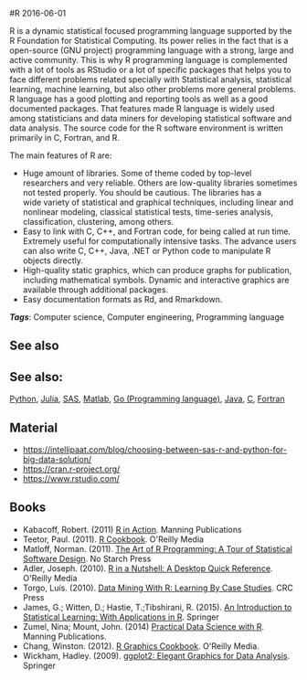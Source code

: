 
#R
2016-06-01

R is a dynamic statistical focused programming language supported by the R Foundation for Statistical Computing. Its power relies in the fact that is a open-source (GNU project) programming language with a strong, large and active community. This is why R programming language is complemented with a lot of tools as RStudio or a lot of specific packages that helps you to face different problems related specially with Statistical analysis, statistical learning, machine learning, but also other problems more general problems. R language has a good plotting and reporting tools as well as a good documented packages. That features made R language is widely used among statisticians and data miners for developing statistical software and data analysis. The source code for the R software environment is written primarily in C, Fortran, and R.

The main features of R are:
* Huge amount of libraries. Some of theme coded by top-level researchers and very reliable. Others are low-quality libraries sometimes not tested properly. You should be cautious. The libraries has a  
wide variety of statistical and graphical techniques, including linear and nonlinear modeling, classical statistical tests, time-series analysis, classification, clustering, among others.
* Easy to link with C, C++, and Fortran code, for being called at run time. Extremely useful for computationally intensive tasks. The advance users can also  write C, C++, Java, .NET or Python code to manipulate R objects directly.
* High-quality static graphics, which can produce graphs for publication, including mathematical symbols. Dynamic and interactive graphics are available through additional packages.
* Easy documentation formats as Rd, and Rmarkdown.

***Tags***: Computer science, Computer engineering, Programming language

## See also
## See also:
[Python](/python), [Julia](/julia), [SAS](/sas), [Matlab](/matlab), [Go (Programming language)](/go_(programming_language)), [Java](/java), [C](/c), [Fortran](/fortran)
## Material
* https://intellipaat.com/blog/choosing-between-sas-r-and-python-for-big-data-solution/
* https://cran.r-project.org/
* https://www.rstudio.com/

## Books
* Kabacoff, Robert. (2011) [R in Action](https://www.goodreads.com/book/show/12404630-r-in-action). Manning Publications
* Teetor, Paul. (2011). [R Cookbook](https://www.goodreads.com/book/show/10649139-r-cookbook). O'Reilly Media
* Matloff, Norman. (2011). [The Art of R Programming: A Tour of Statistical Software Design](https://www.goodreads.com/book/show/11746626-the-art-of-r-programming). No Starch Press
* Adler, Joseph. (2010). [R in a Nutshell: A Desktop Quick Reference](https://www.goodreads.com/book/show/6859274-r-in-a-nutshell). O'Reilly Media
* Torgo, Luís. (2010). [Data Mining With R: Learning By Case Studies](https://www.goodreads.com/book/show/7125665-data-mining-with-r). CRC Press
* James, G.; Witten, D.; Hastie, T.;Tibshirani, R. (2015). [An Introduction to Statistical Learning: With Applications in R](https://www.goodreads.com/book/show/17397466-an-introduction-to-statistical-learning). Springer
* Zumel, Nina; Mount, John. (2014) [Practical Data Science with R](https://www.goodreads.com/book/show/18774683-practical-data-science-with-r). Manning Publications.
* Chang, Winston. (2012). [R Graphics Cookbook](https://www.goodreads.com/book/show/17138265-r-graphics-cookbook). O'Reilly Media.
* Wickham, Hadley. (2009). [ggplot2: Elegant Graphics for Data Analysis](https://www.goodreads.com/book/show/6829192-ggplot2). Springer


